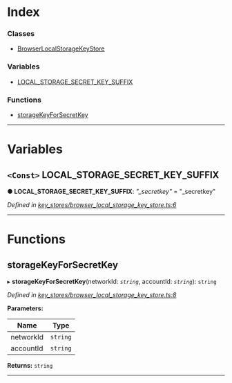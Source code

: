 

# Index

### Classes

* [BrowserLocalStorageKeyStore](../classes/_key_stores_browser_local_storage_key_store_.browserlocalstoragekeystore.md)

### Variables

* [LOCAL_STORAGE_SECRET_KEY_SUFFIX](_key_stores_browser_local_storage_key_store_.md#local_storage_secret_key_suffix)

### Functions

* [storageKeyForSecretKey](_key_stores_browser_local_storage_key_store_.md#storagekeyforsecretkey)

---

# Variables

<a id="local_storage_secret_key_suffix"></a>

## `<Const>` LOCAL_STORAGE_SECRET_KEY_SUFFIX

**● LOCAL_STORAGE_SECRET_KEY_SUFFIX**: *"_secretkey"* = "_secretkey"

*Defined in [key_stores/browser_local_storage_key_store.ts:6](https://github.com/nearprotocol/nearlib/blob/206b17f/src.ts/key_stores/browser_local_storage_key_store.ts#L6)*

___

# Functions

<a id="storagekeyforsecretkey"></a>

##  storageKeyForSecretKey

▸ **storageKeyForSecretKey**(networkId: *`string`*, accountId: *`string`*): `string`

*Defined in [key_stores/browser_local_storage_key_store.ts:8](https://github.com/nearprotocol/nearlib/blob/206b17f/src.ts/key_stores/browser_local_storage_key_store.ts#L8)*

**Parameters:**

| Name | Type |
| ------ | ------ |
| networkId | `string` |
| accountId | `string` |

**Returns:** `string`

___

